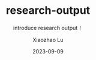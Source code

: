 ---
layout:     post
title:      research-output
subtitle:   introduce research output！
date:       2023-09-09
author:     Xiaozhao Lu
header-img: img/post-bg-balloons.jpg
catalog:    false
tags:
    - News
---